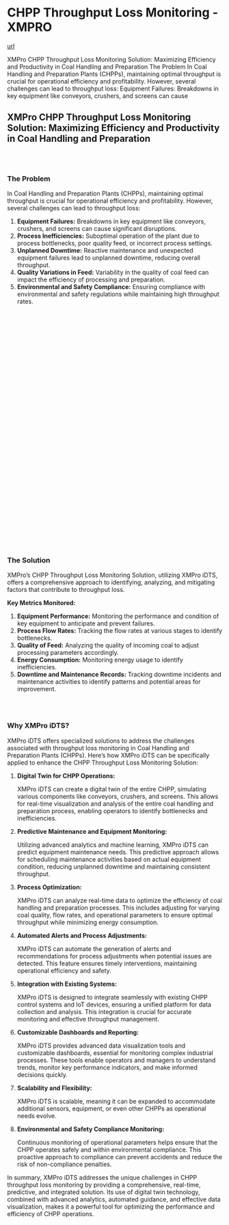 # CHPP Throughput Loss Monitoring - XMPRO

[url](https://xmpro.com/solutions-library/mining,use-cases/chpp-throughput-loss-monitoring/)


<div class="portfolio-top">

<div class="row page-wrapper">

<div class="large-12 col mb-0 pb-0">

<div class="portfolio-summary entry-summary">

<div class="row">

<div class="col col-fit pb-0">
XMPro CHPP Throughput Loss Monitoring Solution: Maximizing Efficiency and Productivity in Coal Handling and Preparation The Problem In Coal Handling and Preparation Plants (CHPPs), maintaining optimal throughput is crucial for operational efficiency and profitability. However, several challenges can lead to throughput loss: Equipment Failures: Breakdowns in key equipment like conveyors, crushers, and screens can cause
</div>
</div>
</div>
</div>
</div>

<div id="portfolio-content" role="main">

<div class="portfolio-inner">

<div class="row" id="row-277593717">

<div class="col small-12 large-12" id="col-1634105277">

<div class="col-inner">
<h2>XMPro CHPP Throughput Loss Monitoring Solution: Maximizing Efficiency and Productivity in Coal Handling and Preparation</h2>
</div>
</div>
</div>

<div class="gap-element clearfix" id="gap-901767514" style="display:block; height:auto;">
<style>
#gap-901767514 {
  padding-top: 30px;
}
</style>
</div>

<div class="row" id="row-1605785964">

<div class="col medium-6 small-12 large-6" id="col-211475523">

<div class="col-inner">
<h3>The Problem</h3>
<p>In Coal Handling and Preparation Plants (CHPPs), maintaining optimal throughput is crucial for operational efficiency and profitability. However, several challenges can lead to throughput loss:</p>
<ol>
<li><strong>Equipment Failures:</strong> Breakdowns in key equipment like conveyors, crushers, and screens can cause significant disruptions.</li>
<li><strong>Process Inefficiencies:</strong> Suboptimal operation of the plant due to process bottlenecks, poor quality feed, or incorrect process settings.</li>
<li><strong>Unplanned Downtime:</strong> Reactive maintenance and unexpected equipment failures lead to unplanned downtime, reducing overall throughput.</li>
<li><strong>Quality Variations in Feed:</strong> Variability in the quality of coal feed can impact the efficiency of processing and preparation.</li>
<li><strong>Environmental and Safety Compliance:</strong> Ensuring compliance with environmental and safety regulations while maintaining high throughput rates.</li>
</ol>
</div>
</div>

<div class="col medium-6 small-12 large-6" id="col-1107717358">

<div class="col-inner">

<div class="banner has-hover" id="banner-64805274">

<div class="banner-inner fill">

<div class="banner-bg fill">

<div class="bg fill bg-fill"></div>
</div>

<div class="banner-layers container">

<div class="fill banner-link"></div>

<div class="text-box banner-layer x50 md-x50 lg-x50 y50 md-y50 lg-y50 res-text" id="text-box-1606417944">

<div class="text-box-content text dark">

<div class="text-inner text-center">
</div>
</div>
<style>
#text-box-1606417944 {
  width: 60%;
}
#text-box-1606417944 .text-box-content {
  font-size: 100%;
}
</style>
</div>
</div>
</div>
<style>
#banner-64805274 {
  padding-top: 549px;
}
#banner-64805274 .bg.bg-loaded {
  background-image: url(https://xmpro.com/wp-content/uploads/2020/04/3.jpg);
}
#banner-64805274 .bg {
  background-position: 47% 57%;
}
</style>
</div>
</div>
</div>
</div>

<div class="row" id="row-1725514972">

<div class="col small-12 large-12" id="col-747187177">

<div class="col-inner">
<h3>The Solution</h3>
<p>XMPro’s CHPP Throughput Loss Monitoring Solution, utilizing XMPro iDTS, offers a comprehensive approach to identifying, analyzing, and mitigating factors that contribute to throughput loss.</p>
<p><strong>Key Metrics Monitored:</strong></p>
<ol>
<li><strong>Equipment Performance:</strong> Monitoring the performance and condition of key equipment to anticipate and prevent failures.</li>
<li><strong>Process Flow Rates:</strong> Tracking the flow rates at various stages to identify bottlenecks.</li>
<li><strong>Quality of Feed:</strong> Analyzing the quality of incoming coal to adjust processing parameters accordingly.</li>
<li><strong>Energy Consumption:</strong> Monitoring energy usage to identify inefficiencies.</li>
<li><strong>Downtime and Maintenance Records:</strong> Tracking downtime incidents and maintenance activities to identify patterns and potential areas for improvement.</li>
</ol>

<div class="gap-element clearfix" id="gap-262626912" style="display:block; height:auto;">
<style>
#gap-262626912 {
  padding-top: 30px;
}
</style>
</div>
<h3>Why XMPro iDTS?</h3>
<p>XMPro iDTS offers specialized solutions to address the challenges associated with throughput loss monitoring in Coal Handling and Preparation Plants (CHPPs). Here’s how XMPro iDTS can be specifically applied to enhance the CHPP Throughput Loss Monitoring Solution:</p>
<ol>
<li>
<p><strong>Digital Twin for CHPP Operations:</strong></p>
<p>XMPro iDTS can create a digital twin of the entire CHPP, simulating various components like conveyors, crushers, and screens. This allows for real-time visualization and analysis of the entire coal handling and preparation process, enabling operators to identify bottlenecks and inefficiencies.</p></li>
<li>
<p><strong>Predictive Maintenance and Equipment Monitoring:</strong></p>
<p>Utilizing advanced analytics and machine learning, XMPro iDTS can predict equipment maintenance needs. This predictive approach allows for scheduling maintenance activities based on actual equipment condition, reducing unplanned downtime and maintaining consistent throughput.</p></li>
<li>
<p><strong>Process Optimization:</strong></p>
<p>XMPro iDTS can analyze real-time data to optimize the efficiency of coal handling and preparation processes. This includes adjusting for varying coal quality, flow rates, and operational parameters to ensure optimal throughput while minimizing energy consumption.</p></li>
<li>
<p><strong>Automated Alerts and Process Adjustments:</strong></p>
<p>XMPro iDTS can automate the generation of alerts and recommendations for process adjustments when potential issues are detected. This feature ensures timely interventions, maintaining operational efficiency and safety.</p></li>
<li>
<p><strong>Integration with Existing Systems:</strong></p>
<p>XMPro iDTS is designed to integrate seamlessly with existing CHPP control systems and IoT devices, ensuring a unified platform for data collection and analysis. This integration is crucial for accurate monitoring and effective throughput management.</p></li>
<li>
<p><strong>Customizable Dashboards and Reporting:</strong></p>
<p>XMPro iDTS provides advanced data visualization tools and customizable dashboards, essential for monitoring complex industrial processes. These tools enable operators and managers to understand trends, monitor key performance indicators, and make informed decisions quickly.</p></li>
<li>
<p><strong>Scalability and Flexibility:</strong></p>
<p>XMPro iDTS is scalable, meaning it can be expanded to accommodate additional sensors, equipment, or even other CHPPs as operational needs evolve.</p></li>
<li>
<p><strong>Environmental and Safety Compliance Monitoring:</strong></p>
<p>Continuous monitoring of operational parameters helps ensure that the CHPP operates safely and within environmental compliance. This proactive approach to compliance can prevent accidents and reduce the risk of non-compliance penalties.</p></li>
</ol>
<p>In summary, XMPro iDTS addresses the unique challenges in CHPP throughput loss monitoring by providing a comprehensive, real-time, predictive, and integrated solution. Its use of digital twin technology, combined with advanced analytics, automated guidance, and effective data visualization, makes it a powerful tool for optimizing the performance and efficiency of CHPP operations.</p>
</div>
</div>
</div>
</div>
</div>
</div>